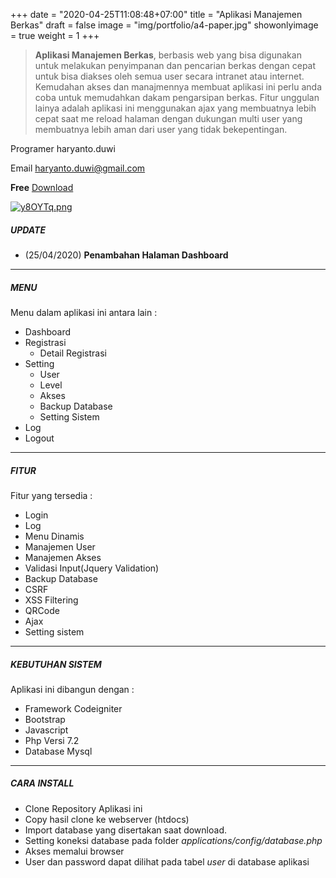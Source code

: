 +++
date = "2020-04-25T11:08:48+07:00"
title = "Aplikasi Manajemen Berkas"
draft = false
image = "img/portfolio/a4-paper.jpg"
showonlyimage = true
weight = 1
+++

> **Aplikasi Manajemen Berkas**, berbasis web yang bisa digunakan untuk melakukan penyimpanan dan pencarian berkas dengan cepat untuk bisa diakses oleh semua user secara intranet atau internet. Kemudahan akses dan manajmennya membuat aplikasi ini perlu anda coba untuk memudahkan dakam pengarsipan berkas. Fitur unggulan lainya adalah aplikasi ini menggunakan ajax yang membuatnya lebih cepat saat me reload halaman dengan dukungan multi user yang membuatnya lebih aman dari user yang tidak bekepentingan.

Programer haryanto.duwi

Email haryanto.duwi@gmail.com

**Free** [Download](https://www.google.com "Download aplikasi")


[![y8OYTq.png](https://b.imge.to/2020/03/28/y8OYTq.png)](https://imge.to/i/y8OYTq)


##### UPDATE
- (25/04/2020) **Penambahan Halaman Dashboard**

***

##### MENU
Menu dalam aplikasi ini antara lain :
- Dashboard
- Registrasi
  - Detail Registrasi
- Setting
  - User
  - Level
  - Akses
  - Backup Database
  - Setting Sistem
- Log
- Logout

***

##### FITUR
Fitur yang tersedia :
- Login
- Log
- Menu Dinamis
- Manajemen User
- Manajemen Akses
- Validasi Input(Jquery Validation)
- Backup Database
- CSRF
- XSS Filtering
- QRCode
- Ajax
- Setting sistem

***

##### KEBUTUHAN SISTEM
Aplikasi ini dibangun dengan :
- Framework Codeigniter
- Bootstrap
- Javascript
- Php Versi 7.2
- Database Mysql

***

##### CARA INSTALL
- Clone Repository Aplikasi ini
- Copy hasil clone ke webserver (htdocs)
- Import database yang disertakan saat download.
- Setting koneksi database pada folder *applications/config/database.php*
- Akses memalui browser
- User dan password dapat dilihat pada tabel *user* di database aplikasi


